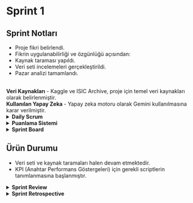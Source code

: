 # Sprint 1

## Sprint Notları
  
  - Proje fikri belirlendi. 
  - Fikrin uygulanabilirliği ve özgünlüğü açısından:
  - Kaynak taraması yapıldı.
  - Veri seti incelemeleri gerçekleştirildi.
  - Pazar analizi tamamlandı.
<br/>
<strong> Veri Kaynakları</strong>  
- Kaggle ve ISIC Archive, proje için temel veri kaynakları olarak belirlenmiştir.
<br/>
<strong> Kullanılan Yapay Zeka</strong>  
- Yapay zeka motoru olarak Gemini kullanılmasına karar verilmiştir.


<details>
<summary><strong> Daily Scrum</strong></summary>

<img src="screenshots/Toplantı.jpg" width="500"/>  
<img src="screenshots/Toplantı2.png" width="500"/>  
<img src="screenshots/Notlar.png" width="500"/>

</details>

<details>
<summary><strong>Puanlama Sistemi</strong></summary>

<strong> Sprint Puanlama ve Tamamlama Mantığı</strong>  

Toplam 1000 puanlık bir hedef belirlenmiştir. Bu puanlar, her sprintte yapılacak işlerin kapsamına, zorluk derecesine ve proje üzerindeki etkisine göre dağıtılmıştır.

**Sprint 1 (250 puan):** Planlama ve hazırlık süreci tamamlandığı için bu hedef başarıyla gerçekleştirilmiştir.

**Sprint 2 (350 puan):** Yapay zeka modelinin geliştirilmesi, veri işleme, kodlama ve API kurulumuna odaklanılacaktır.

**Sprint 3 (400 puan):** Arayüz ve model entegrasyonu, testler ve minimum çalışır ürünün (MVP) ortaya çıkarılması hedeflenmektedir.

</details>


<details>
<summary><strong>Sprint Board</strong></summary>

- Sprint board yönetimi için **Trello** kullanımı tercih edildi.  
- Trello panosu oluşturuldu ve ekip üyeleri eklendi.  
<br/>
<img src="screenshots/trello.png" width="600"/>
</details>

## Ürün Durumu

- Veri seti ve kaynak taramaları halen devam etmektedir.  
- KPI (Anahtar Performans Göstergeleri) için gerekli scriptlerin tanımlanmasına başlanmıştır.

<details>
<summary><strong>Sprint Review</strong></summary>
  
Ekiple bir toplantı gerçekleştirildi. Proje fikri beğenildi ve nasıl geliştirileceği üzerine fikir alışverişinde bulunuldu.
Sprint süresince uygulamanın içeriği detaylandırıldı, eksikler belirlendi ve notlar alındı.

**Sprint Review Katılımcıları:** Hatice Aksu, Sudem Zırhlı, Miray Aykın

</details>

<details>
<summary><strong> Sprint Retrospective</strong></summary>

- Görev paylaşımı iyiydi, ancak süre planlaması yetersiz kaldı. Bu nedenle ikinci sprint için daha ayrıntılı ve gerçekçi bir zaman planlaması yapılmasına karar verildi.  
- Trello ve Gemini araçları etkili bir şekilde kullanıldı.  
- Kaggle ve ISIC veri kaynaklarının ikinci sprintte daha aktif ve derinlemesine kullanılmasına yönelik planlamalar yapıldı.

</details>


